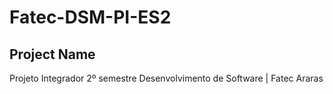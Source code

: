 # Fatec-DSM-PI-ES2

<h2>Project Name</h2>
Projeto Integrador 2º semestre Desenvolvimento de Software | Fatec Araras